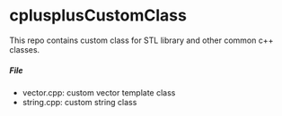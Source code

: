 # cplusplusCustomClass
This repo contains custom class for STL library and other common c++ classes.

##### File
* vector.cpp: custom vector template class
* string.cpp: custom string class
